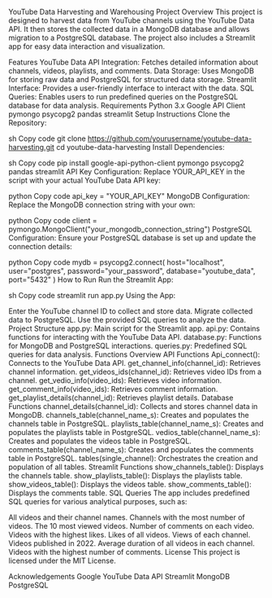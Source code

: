 YouTube Data Harvesting and Warehousing
Project Overview
This project is designed to harvest data from YouTube channels using the YouTube Data API. It then stores the collected data in a MongoDB database and allows migration to a PostgreSQL database. The project also includes a Streamlit app for easy data interaction and visualization.

Features
YouTube Data API Integration: Fetches detailed information about channels, videos, playlists, and comments.
Data Storage: Uses MongoDB for storing raw data and PostgreSQL for structured data storage.
Streamlit Interface: Provides a user-friendly interface to interact with the data.
SQL Queries: Enables users to run predefined queries on the PostgreSQL database for data analysis.
Requirements
Python 3.x
Google API Client
pymongo
psycopg2
pandas
streamlit
Setup Instructions
Clone the Repository:

sh
Copy code
git clone https://github.com/yourusername/youtube-data-harvesting.git
cd youtube-data-harvesting
Install Dependencies:

sh
Copy code
pip install google-api-python-client pymongo psycopg2 pandas streamlit
API Key Configuration:
Replace YOUR_API_KEY in the script with your actual YouTube Data API key:

python
Copy code
api_key = "YOUR_API_KEY"
MongoDB Configuration:
Replace the MongoDB connection string with your own:

python
Copy code
client = pymongo.MongoClient("your_mongodb_connection_string")
PostgreSQL Configuration:
Ensure your PostgreSQL database is set up and update the connection details:

python
Copy code
mydb = psycopg2.connect(
    host="localhost",
    user="postgres",
    password="your_password",
    database="youtube_data",
    port="5432"
)
How to Run
Run the Streamlit App:

sh
Copy code
streamlit run app.py
Using the App:

Enter the YouTube channel ID to collect and store data.
Migrate collected data to PostgreSQL.
Use the provided SQL queries to analyze the data.
Project Structure
app.py: Main script for the Streamlit app.
api.py: Contains functions for interacting with the YouTube Data API.
database.py: Functions for MongoDB and PostgreSQL interactions.
queries.py: Predefined SQL queries for data analysis.
Functions Overview
API Functions
Api_connect(): Connects to the YouTube Data API.
get_channel_info(channel_id): Retrieves channel information.
get_videos_ids(channel_id): Retrieves video IDs from a channel.
get_vedio_info(video_ids): Retrieves video information.
get_comment_info(video_ids): Retrieves comment information.
get_playlist_details(channel_id): Retrieves playlist details.
Database Functions
channel_details(channel_id): Collects and stores channel data in MongoDB.
channels_table(channel_name_s): Creates and populates the channels table in PostgreSQL.
playlists_table(channel_name_s): Creates and populates the playlists table in PostgreSQL.
vedios_table(channel_name_s): Creates and populates the videos table in PostgreSQL.
comments_table(channel_name_s): Creates and populates the comments table in PostgreSQL.
tables(single_channel): Orchestrates the creation and population of all tables.
Streamlit Functions
show_channels_table(): Displays the channels table.
show_playlists_table(): Displays the playlists table.
show_videos_table(): Displays the videos table.
show_comments_table(): Displays the comments table.
SQL Queries
The app includes predefined SQL queries for various analytical purposes, such as:

All videos and their channel names.
Channels with the most number of videos.
The 10 most viewed videos.
Number of comments on each video.
Videos with the highest likes.
Likes of all videos.
Views of each channel.
Videos published in 2022.
Average duration of all videos in each channel.
Videos with the highest number of comments.
License
This project is licensed under the MIT License.

Acknowledgements
Google YouTube Data API
Streamlit
MongoDB
PostgreSQL
